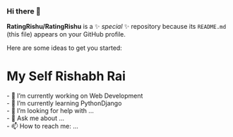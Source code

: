 ### Hi there 👋


**RatingRishu/RatingRishu** is a ✨ _special_ ✨ repository because its `README.md` (this file) appears on your GitHub profile.

Here are some ideas to get you started:
<h1>My Self Rishabh Rai </h1>
- 🔭 I’m currently working on Web Development</br>
- 🌱 I’m currently learning PythonDjango</br>
- 🤔 I’m looking for help with ...</br>
- 💬 Ask me about ...</br>
- 📫 How to reach me: ...</br>

